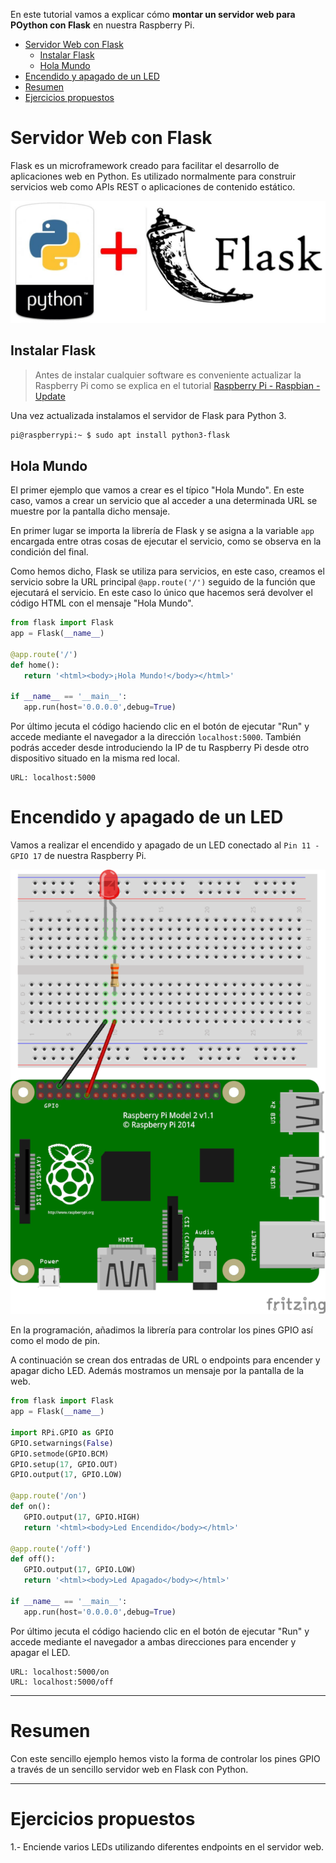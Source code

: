 En este tutorial vamos a explicar cómo **montar un servidor web para POython con Flask** en nuestra Raspberry Pi.

<div class="toc">

- [Servidor Web con Flask](#servidor-web-con-flask)
  - [Instalar Flask](#instalar-flask)
  - [Hola Mundo](#hola-mundo)
- [Encendido y apagado de un LED](#encendido-y-apagado-de-un-led)
- [Resumen](#resumen)
- [Ejercicios propuestos](#ejercicios-propuestos)

</div>

# Servidor Web con Flask

Flask es un microframework creado para facilitar el desarrollo de aplicaciones web en Python. Es utilizado normalmente para construir servicios web como APIs REST o aplicaciones de contenido estático.

![](img/flask.png)

## Instalar Flask

> Antes de instalar cualquier software es conveniente actualizar la Raspberry Pi como se explica en el tutorial [Raspberry Pi - Raspbian - Update](raspberry_pi-raspbian-update)

Una vez actualizada instalamos el servidor de Flask para Python 3.

```sh
pi@raspberrypi:~ $ sudo apt install python3-flask
```

## Hola Mundo

El primer ejemplo que vamos a crear es el típico "Hola Mundo". En este caso, vamos a crear un servicio que al acceder a una determinada URL se muestre por la pantalla dicho mensaje.

En primer lugar se importa la librería de Flask y se asigna a la variable `app` encargada entre otras cosas de ejecutar el servicio, como se observa en la condición del final.

Como hemos dicho, Flask se utiliza para servicios, en este caso, creamos el servicio sobre la URL principal `@app.route('/')` seguido de la función que ejecutará el servicio. En este caso lo único que hacemos será devolver el código HTML con el mensaje "Hola Mundo".

```python
from flask import Flask
app = Flask(__name__)

@app.route('/')
def home():
   return '<html><body>¡Hola Mundo!</body></html>'

if __name__ == '__main__':
   app.run(host='0.0.0.0',debug=True)
```

Por último jecuta el código haciendo clic en el botón de ejecutar "Run" y accede mediante el navegador a la dirección `localhost:5000`. También podrás acceder desde introduciendo la IP de tu Raspberry Pi desde otro dispositivo situado en la misma red local.

```
URL: localhost:5000
```

# Encendido y apagado de un LED

Vamos a realizar el encendido y apagado de un LED conectado al `Pin 11 - GPIO 17` de nuestra Raspberry Pi.

![](img/led-fritzing.png)

En la programación, añadimos la librería para controlar los pines GPIO así como el modo de pin.

A continuación se crean dos entradas de URL o endpoints para encender y apagar dicho LED. Además mostramos un mensaje por la pantalla de la web.

```python
from flask import Flask
app = Flask(__name__)

import RPi.GPIO as GPIO
GPIO.setwarnings(False)
GPIO.setmode(GPIO.BCM)
GPIO.setup(17, GPIO.OUT)
GPIO.output(17, GPIO.LOW)

@app.route('/on')
def on():
   GPIO.output(17, GPIO.HIGH)
   return '<html><body>Led Encendido</body></html>'

@app.route('/off')
def off():
   GPIO.output(17, GPIO.LOW)
   return '<html><body>Led Apagado</body></html>'

if __name__ == '__main__':
   app.run(host='0.0.0.0',debug=True)
```

Por último jecuta el código haciendo clic en el botón de ejecutar "Run" y accede mediante el navegador a ambas direcciones para encender y apagar el LED.

```
URL: localhost:5000/on
URL: localhost:5000/off
```

---

# Resumen

Con este sencillo ejemplo hemos visto la forma de controlar los pines GPIO a través de un sencillo servidor web en Flask con Python.

---

# Ejercicios propuestos

1.- Enciende varios LEDs utilizando diferentes endpoints en el servidor web.
